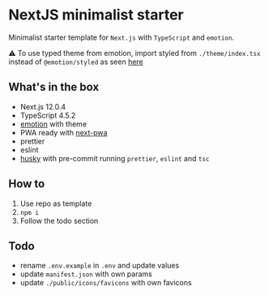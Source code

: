 # NextJS minimalist starter

Minimalist starter template for `Next.js` with `TypeScript` and `emotion`.

⚠️ To use typed theme from emotion, import styled from `./theme/index.tsx` instead of `@emotion/styled` as seen [here](https://emotion.sh/docs/typescript#define-a-theme)

## What's in the box

- Next.js 12.0.4
- TypeScript 4.5.2
- [emotion](https://github.com/emotion-js/emotion) with theme
- PWA ready with [next-pwa](https://github.com/shadowwalker/next-pwa)
- prettier
- eslint
- [husky](https://github.com/typicode/husky) with pre-commit running `prettier`, `eslint` and `tsc`

## How to

1. Use repo as template
2. `npm i`
3. Follow the todo section

## Todo

- rename `.env.example` in `.env` and update values
- update `manifest.json` with own params
- update `./public/icons/favicons` with own favicons
